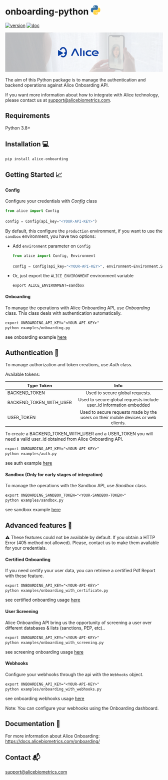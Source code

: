 # onboarding-python <img src="https://github.com/alice-biometrics/custom-emojis/blob/master/images/python.png?raw=true" width="30"> 

[![version](https://img.shields.io/github/release/alice-biometrics/onboarding-python/all.svg)](https://github.com/alice-biometrics/onboarding-python/releases) [![doc](https://img.shields.io/badge/doc-onboarding-51CB56)](https://docs.alicebiometrics.com/onboarding/sections/server/server_side_sdks/python.html)


<img src="https://github.com/alice-biometrics/custom-emojis/blob/master/images/alice_header.png?raw=true" width=auto>

The aim of this Python package is to manage the authentication and backend operations against Alice Onboarding API.

If you want more information about how to integrate with Alice technology, please contact us at support@alicebiometrics.com.

## Requirements

Python 3.8+ 

## Installation :computer:

```console
pip install alice-onboarding
```

## Getting Started 📈

#### Config 

Configure your credentials with *Config* class

```python
from alice import Config

config = Config(api_key="<YOUR-API-KEY>")
```

By default, this configure the `production` environment, if you
want to use the `sandbox` environment, you have two options:

* Add `environment` parameter on `Config`
    ```python
    from alice import Config, Environment
    
    config = Config(api_key="<YOUR-API-KEY>", environment=Environment.SANDBOX)
    ```
* Or, just export the `ALICE_ENVIRONMENT` environment variable
    ```console
    export ALICE_ENVIRONMENT=sandbox
    ```

#### Onboarding

To manage the operations with Alice Onboarding API, use *Onboarding* class. 
This class deals with authentication automatically.

```console
export ONBOARDING_API_KEY="<YOUR-API-KEY>"
python examples/onboarding.py
```

see onboarding example [here](examples/onboarding.py)

## Authentication 🔐

To manage authorization and token creations, use *Auth* class.

Available tokens: 

| Type Token              | Info          | 
| ----------------------- |:-------------:|
| BACKEND_TOKEN           | Used to secure global requests.| 
| BACKEND_TOKEN_WITH_USER | Used to secure global requests include user_id information embedded |  
| USER_TOKEN              | Used to secure requests made by the users on their mobile devices or web clients.|


To create a BACKEND_TOKEN_WITH_USER and a USER_TOKEN you will need a valid user_id obtained from Alice Onboarding API.


```console
export ONBOARDING_API_KEY="<YOUR-API-KEY>"
python examples/auth.py
```

see auth example [here](examples/auth.py)


#### Sandbox (Only for early stages of integration)

To manage the operations with the Sandbox API, use *Sandbox* class.

```console
export ONBOARDING_SANDBOX_TOKEN="<YOUR-SANDBOX-TOKEN>"
python examples/sandbox.py
```

see sandbox example [here](examples/sandbox.py)

## Advanced features 🎩

⚠️ These features could not be available by default. If you obtain a HTTP Error (405 method not allowed). Please, contact us to make them available for your credentials.

#### Certified Onboarding 

If you need certify your user data, you can retrieve a certified Pdf Report with these feature.

```console
export ONBOARDING_API_KEY="<YOUR-API-KEY>"
python examples/onboarding_with_certificate.py
```

see certified onboarding usage [here](examples/onboarding_with_certificate.py)

#### User Screening

Alice Onboarding API bring us the opportunity of screening a user over different databases & lists (sanctions, PEP, etc)..

```console
export ONBOARDING_API_KEY="<YOUR-API-KEY>"
python examples/onboarding_with_screening.py
```

see screening onboarding usage [here](examples/onboarding_with_screening.py)


#### Webhooks

Configure your webhooks through the api with the `Webhooks` object. 

```console
export ONBOARDING_API_KEY="<YOUR-API-KEY>"
python examples/onboarding_with_webhooks.py
```

see onboarding webhooks usage [here](examples/onboarding_with_webhooks.py)

Note: You can configure your webhooks using the Onboarding dashboard.

## Documentation 📄

For more information about Alice Onboarding:  https://docs.alicebiometrics.com/onboarding/

## Contact 📬

support@alicebiometrics.com

